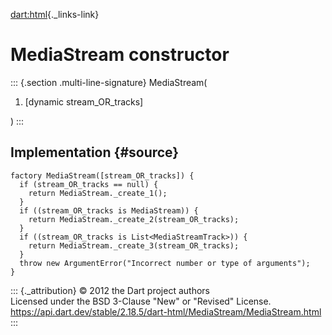 [dart:html](../../dart-html/dart-html-library){._links-link}

MediaStream constructor
=======================

::: {.section .multi-line-signature}
MediaStream(

1.  \[dynamic stream\_OR\_tracks\]

)
:::

Implementation {#source}
--------------

``` {.language-dart data-language="dart"}
factory MediaStream([stream_OR_tracks]) {
  if (stream_OR_tracks == null) {
    return MediaStream._create_1();
  }
  if ((stream_OR_tracks is MediaStream)) {
    return MediaStream._create_2(stream_OR_tracks);
  }
  if ((stream_OR_tracks is List<MediaStreamTrack>)) {
    return MediaStream._create_3(stream_OR_tracks);
  }
  throw new ArgumentError("Incorrect number or type of arguments");
}
```

::: {._attribution}
© 2012 the Dart project authors\
Licensed under the BSD 3-Clause \"New\" or \"Revised\" License.\
<https://api.dart.dev/stable/2.18.5/dart-html/MediaStream/MediaStream.html>
:::
